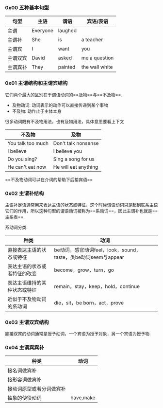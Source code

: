 ### 0x00 五种基本句型

| 句型     | 主语     | 谓语    | 宾语/表语      |
| -------- | -------- | ------- | -------------- |
| 主谓     | Everyone | laughed |                |
| 主谓补   | She      | is      | a teacher      |
| 主谓宾   | I        | want    | you            |
| 主谓双宾 | David    | asked   | me a question  |
| 主谓宾补 | They     | painted | the wall white |



### 0x01 主谓结构和主谓宾结构

它们两个最大的区别在于谓语动词的==及物==与==不及物==.

- 及物动词: 动词表示的动作可以直接传递到某个事物
- 不及物: 动作止于主体本身



很多动词既有不及物用法，也有及物用法，具体意思要看上下文

| 不及物            | 及物                 |
| ----------------- | -------------------- |
| You talk too much | Don't talk nonsense  |
| I believe         | I believe you        |
| Do you sing?      | Sing a song for us   |
| He can't eat now  | He will eat anything |



==不及物动词可以在介词的帮助下后接宾语==



### 0x02 主谓补结构

主语补足语通常用来表达主语的状态或特征，这个时候谓语动词只是起到联系主语它们的作用，所以这种句型的谓语动词被称为==系动词==，因此主谓补也就是==主系表==.

系动词分类:

| 种类                         | 动词                                                         |
| ---------------------------- | ------------------------------------------------------------ |
| 直接表达主语的状态或特征     | be动词，感官动词feel，look，sound，taste，类be动词seem与appear |
| 表达主语的状态或者特征的改变 | become，grow，turn，go                                       |
| 表达主语维持的某种状态或特征 | remain，stay，keep，hold，continue                           |
| 近似于不及物动词的系动词     | die，sit，be born，act，prove                                |



### 0x03 主谓双宾结构

能接双宾的动词通常是授予动词，一个宾语为授予对象，另一个宾语为授予物. 



### 0x04 主谓宾宾补

| 种类                     | 动词      |
| ------------------------ | --------- |
| 接名词做宾补             |           |
| 接形容词做宾补           |           |
| 接动词原型或者分词做宾补 |           |
| 抽象的使役动词           | have,make |